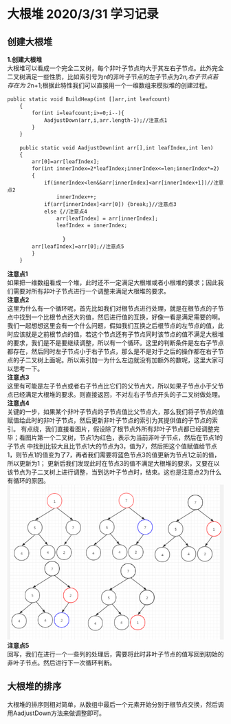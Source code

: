 # 大根堆 2020/3/31 学习记录  
## 创建大根堆
**1.创建大根堆**  
大根堆可以看成一个完全二叉树，每个非叶子节点均大于其左右子节点。此外完全二叉树满足一些性质，比如索引号为n的非叶子节点的左子节点为2*n,右子节点若存在为
2*n+1;根据此特性我们可以直接用一个一维数组来模拟堆的创建过程。  
```
public static void BuildHeap(int []arr,int leafcount)
    {
        for(int i=leafcount;i>=0;i--){
            AadjustDown(arr,i,arr.length-1);//注意点1
        }
    }

    public static void AadjustDown(int arr[],int leafIndex,int len)
    {
        arr[0]=arr[leafIndex];
        for(int innerIndex=2*leafIndex;innerIndex<=len;innerIndex*=2)
        {
            if(innerIndex<len&&arr[innerIndex]<arr[innerIndex+1])//注意点2
                innerIndex++;
            if(arr[innerIndex]<arr[0]) {break;}//注意点3
            else {//注意点4
                arr[leafIndex] = arr[innerIndex];
                leafIndex = innerIndex;

                  }
        arr[leafIndex]=arr[0];//注意点5
        }
    }
```  
**注意点1**  
如果把一维数组看成一个堆，此时还不一定满足大根堆或者小根堆的要求；因此我们需要对所有非叶子节点进行一个调整来满足大根堆的要求。  
**注意点2**  
这里为什么有一个循环呢，首先比如我们对根节点进行处理，就是在根节点的子节点中找到一个比根节点还大的值，然后进行值的互换，好像一看是满足需要的啊。
我们一起想想这里会有一个什么问题，假如我们互换之后根节点的左节点的值，此时应该就是之前根节点的值，若这个节点还有子节点同时该节点的值不满足大根堆
的要求，我们是不是要继续调整，所以有一个循环。这里的判断条件是左右子节点都存在，然后同时左子节点小于右子节点，那么是不是对于之后的操作都在右子节点的子二叉树上面呢。所以索引加一为什么左边就没有加额外的数呢，这里大家可以思考一下。  
**注意点3**  
这里有可能是左子节点或者右子节点比它们的父节点大，所以如果子节点小于父节点已经满足大根堆的要求。则直接返回，不对左右子节点开头的子二叉树做处理。  
**注意点4**  
关键的一步，如果某个非叶子节点的子节点值比父节点大，那么我们将子节点的值赋值给此时的非叶子节点，然后更新非叶子节点的索引为其提供值的子节点的索引。
有点绕，我们直接看图片，假设除了根节点外所有非叶子节点都已经调整完毕；看图片第一个二叉树，节点1为红色，表示为当前非叶子节点，然后在节点1的子节点
中找到比较大且比节点1大的节点为3，值为7，然后把这个值赋值给节点1，则节点1的值变为了7，再者我们需要将蓝色节点3的值更新为节点1之前的值，所以更新为1；
更新后我们发现此时在节点3的值不满足大根堆的要求，又要在以该节点为子二叉树上进行调整，当到达叶子节点时，结束。这也是注意点2为什么有循环的原因。
![alt 堆调整演示](https://github.com/781303842/Mainstudy/blob/master/ALLIMG/heapsort.png)
**注意点5**  
回写，我们在进行一个一些列的处理后，需要将此时非叶子节点的值写回到初始的非叶子节点。然后进行下一次循环判断。
## 大根堆的排序  
大根堆的排序则相对简单，从数组中最后一个元素开始分别于根节点交换，然后调用AadjustDown方法来做调整即可。  

